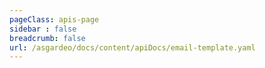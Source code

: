 ```yaml
---
pageClass: apis-page
sidebar : false
breadcrumb: false
url: /asgardeo/docs/content/apiDocs/email-template.yaml
---
```


<APIOverview/>
<!-- <redoc spec-url='/asgardeo/docs/assets/OpenApiSpec/email-template.yaml'></redoc>
<script src="https://cdn.jsdelivr.net/npm/redoc@latest/bundles/redoc.standalone.js"> </script> -->

<!-- <script src="https://unpkg.com/@stoplight/elements/web-components.min.js"></script>
<link rel="stylesheet" href="https://unpkg.com/@stoplight/elements/styles.min.css">


<iframe class = "api-container" width="100%" src="http://localhost:8081/docs/apis/redoc.html" frameborder="0" ></iframe> -->

